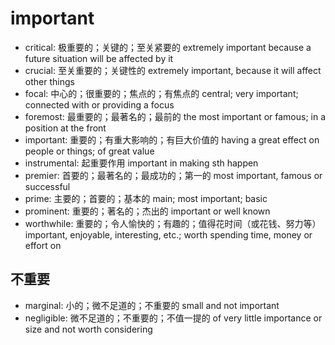 # important

- critical: 极重要的；关键的；至关紧要的 extremely important because a future situation will be affected by it
- crucial: 至关重要的；关键性的 extremely important, because it will affect other things
- focal: 中心的；很重要的；焦点的；有焦点的 central; very important; connected with or providing a focus
- foremost: 最重要的；最著名的；最前的 the most important or famous; in a position at the front
- important: 重要的；有重大影响的；有巨大价值的 having a great effect on people or things; of great value
- instrumental: 起重要作用 important in making sth happen
- premier: 首要的；最著名的；最成功的；第一的 most important, famous or successful
- prime: 主要的；首要的；基本的 main; most important; basic
- prominent: 重要的；著名的；杰出的 important or well known
- worthwhile: 重要的；令人愉快的；有趣的；值得花时间（或花钱、努力等） important, enjoyable, interesting, etc.; worth spending time, money or effort on

## 不重要

- marginal: 小的；微不足道的；不重要的 small and not important
- negligible: 微不足道的；不重要的；不值一提的 of very little importance or size and not worth considering
